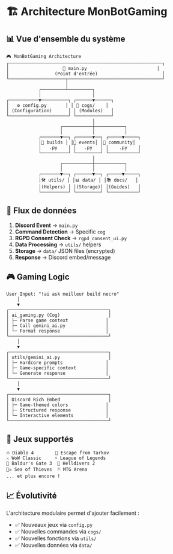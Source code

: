 # 🏗️ Architecture MonBotGaming

## 📊 Vue d'ensemble du système

```
🎮 MonBotGaming Architecture
┌─────────────────────────────────────────────────────────┐
│                    🚀 main.py                          │
│                 (Point d'entrée)                        │
└─────────────────────┬───────────────────────────────────┘
                      │
            ┌─────────┴─────────┐
            │                   │
┌───────────▼──────────┐ ┌──────▼──────┐
│   ⚙️ config.py       │ │ 🤖 cogs/    │
│ (Configuration)      │ │ (Modules)   │
└──────────────────────┘ └─────────────┘
                                │
                    ┌───────────┼───────────┐
                    │           │           │
            ┌───────▼──┐ ┌──────▼──┐ ┌─────▼─────┐
            │🔧 builds │ │🎯 events│ │👥 community│
            │   .py    │ │   .py   │ │    .py    │
            └──────────┘ └─────────┘ └───────────┘
                                │
                    ┌───────────┼───────────┐
                    │           │           │
            ┌───────▼──┐ ┌──────▼──┐ ┌─────▼─────┐
            │🛠️ utils/ │ │📊 data/ │ │📚 docs/   │
            │(Helpers) │ │(Storage)│ │(Guides)   │
            └──────────┘ └─────────┘ └───────────┘
```

## 🔄 Flux de données

1. **Discord Event** → `main.py` 
2. **Command Detection** → Specific `cog`
3. **RGPD Consent Check** → `rgpd_consent_ui.py`
4. **Data Processing** → `utils/` helpers
5. **Storage** → `data/` JSON files (encrypted)
6. **Response** → Discord embed/message

## 🎮 Gaming Logic

```
User Input: "!ai ask meilleur build necro"
    │
    ▼
┌─────────────────────────────────────┐
│ ai_gaming.py (Cog)                  │
│ ├─ Parse game context              │
│ ├─ Call gemini_ai.py               │
│ └─ Format response                 │
└─────────────────────────────────────┘
    │
    ▼ 
┌─────────────────────────────────────┐
│ utils/gemini_ai.py                  │
│ ├─ Hardcore prompts                │
│ ├─ Game-specific context           │
│ └─ Generate response               │
└─────────────────────────────────────┘
    │
    ▼
┌─────────────────────────────────────┐
│ Discord Rich Embed                  │
│ ├─ Game-themed colors              │
│ ├─ Structured response             │
│ └─ Interactive elements            │
└─────────────────────────────────────┘
```

## 🎯 Jeux supportés

```
🔥 Diablo 4        🔫 Escape from Tarkov
⚔️ WoW Classic     ⚡ League of Legends  
🏹 Baldur's Gate 3  🚀 Helldivers 2
🏴‍☠️ Sea of Thieves  🃏 MTG Arena
... et plus encore !
```

## 📈 Évolutivité

L'architecture modulaire permet d'ajouter facilement :
- ✅ Nouveaux jeux via `config.py`
- ✅ Nouvelles commandes via `cogs/`
- ✅ Nouvelles fonctions via `utils/`
- ✅ Nouvelles données via `data/`
